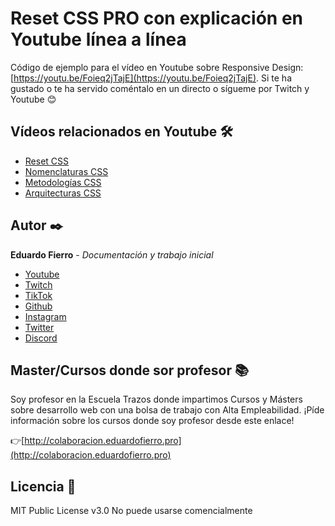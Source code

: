 # Reset CSS PRO con explicación en Youtube línea a línea

Código de ejemplo para el vídeo en Youtube sobre Responsive Design: [https://youtu.be/Foieq2jTajE](https://youtu.be/Foieq2jTajE).
Si te ha gustado o te ha servido coméntalo en un directo o sígueme por Twitch y Youtube 😊

## Vídeos relacionados en Youtube 🛠️

* [Reset CSS](https://youtu.be/bXqPNoYFK8w)
* [Nomenclaturas CSS](https://youtu.be/lhEJkeCJ3As)
* [Metodologías CSS](https://youtu.be/f0LpZoyY1gE)
* [Arquitecturas CSS](https://youtu.be/tUldrlfIGb4)

## Autor ✒️

**Eduardo Fierro** - *Documentación y trabajo inicial*

* [Youtube](https://youtube.com/EduardoFierroPro?sub_confirmation=1)
* [Twitch](https://twitch.tv/eduardofierropro)
* [TikTok](https://www.tiktok.com/@eduardofierro.pro?)
* [Github](https://github.com/eduardofierropro)
* [Instagram](https://instagram.com/eduardofierro.pro)
* [Twitter](https://twitter.com/edfierropro)
* [Discord](https://discord.gg/t4Txush)

## Master/Cursos donde sor profesor 📚

Soy profesor en la Escuela Trazos donde impartimos Cursos y Másters sobre desarrollo web con una bolsa de trabajo con Alta Empleabilidad. ¡Píde información sobre los cursos donde soy profesor desde este enlace!

👉[http://colaboracion.eduardofierro.pro](http://colaboracion.eduardofierro.pro)

## Licencia 📄

MIT Public License v3.0
No puede usarse comencialmente